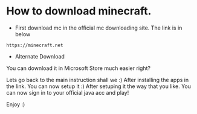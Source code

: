 # How to download minecraft.
 * First download mc in the official mc downloading site. The link is in below
```
https://minecraft.net
```
 * Alternate Download
 
 You can download it in Microsoft Store much easier right?
 
 Lets go back to the main instruction shall we :)
 After installing the apps in the link.
 You can now setup it :)
 After setuping it the way that you like.
 You can now sign in to your official java acc and play!
 
 Enjoy :)
